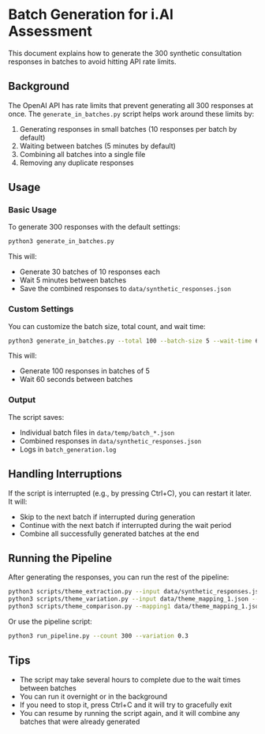 # Batch Generation for i.AI Assessment

This document explains how to generate the 300 synthetic consultation responses in batches to avoid hitting API rate limits.

## Background

The OpenAI API has rate limits that prevent generating all 300 responses at once. The `generate_in_batches.py` script helps work around these limits by:

1. Generating responses in small batches (10 responses per batch by default)
2. Waiting between batches (5 minutes by default)
3. Combining all batches into a single file
4. Removing any duplicate responses

## Usage

### Basic Usage

To generate 300 responses with the default settings:

```bash
python3 generate_in_batches.py
```

This will:
- Generate 30 batches of 10 responses each
- Wait 5 minutes between batches
- Save the combined responses to `data/synthetic_responses.json`

### Custom Settings

You can customize the batch size, total count, and wait time:

```bash
python3 generate_in_batches.py --total 100 --batch-size 5 --wait-time 60
```

This will:
- Generate 100 responses in batches of 5
- Wait 60 seconds between batches

### Output

The script saves:
- Individual batch files in `data/temp/batch_*.json`
- Combined responses in `data/synthetic_responses.json`
- Logs in `batch_generation.log`

## Handling Interruptions

If the script is interrupted (e.g., by pressing Ctrl+C), you can restart it later. It will:
- Skip to the next batch if interrupted during generation
- Continue with the next batch if interrupted during the wait period
- Combine all successfully generated batches at the end

## Running the Pipeline

After generating the responses, you can run the rest of the pipeline:

```bash
python3 scripts/theme_extraction.py --input data/synthetic_responses.json --output data/theme_mapping_1.json
python3 scripts/theme_variation.py --input data/theme_mapping_1.json --output data/theme_mapping_2.json --variation 0.3
python3 scripts/theme_comparison.py --mapping1 data/theme_mapping_1.json --mapping2 data/theme_mapping_2.json --output data/comparison_results.json --summary summary.md
```

Or use the pipeline script:

```bash
python3 run_pipeline.py --count 300 --variation 0.3
```

## Tips

- The script may take several hours to complete due to the wait times between batches
- You can run it overnight or in the background
- If you need to stop it, press Ctrl+C and it will try to gracefully exit
- You can resume by running the script again, and it will combine any batches that were already generated

